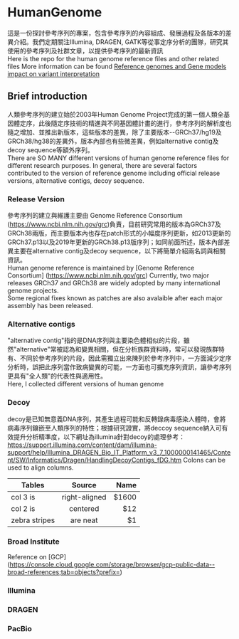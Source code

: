 # HumanGenome
這是一份探討參考序列的專案，包含參考序列的內容組成、發展過程及各版本的差異介紹。我們定期關注Illumina, DRAGEN, GATK等從事定序分析的團隊，研究其使用的參考序列及社群文章，以提供參考序列的最新資訊    
Here is the repo for the human genome reference files and other related files
More information can be found [Reference genomes and Gene models impact on variant interpretation](https://bioinfo-diag.fr/wp-content/uploads/2019/10/BioinfoDiag_2019_EAY.pdf)

## Brief introduction
人類參考序列的建立始於2003年Human Genome Project完成的第一個人類全基因體定序，此後隨定序技術的精進與不同基因體計畫的進行，參考序列的解析度也隨之增加、並推出新版本，這些版本的差異，除了主要版本--GRCh37/hg19及GRCh38/hg38的差異外，版本內部也有些微差異，例如alternative contig及decoy sequence等額外序列。    
There are SO MANY different versions of human genome reference files for different research purposes. 
In general, there are several factors contributed to the version of reference genome including official release versions, alternative contigs, decoy sequence. 

### Release Version
參考序列的建立與維護主要由 Genome Reference Consortium (https://www.ncbi.nlm.nih.gov/grc)負責，目前研究常用的版本為GRCh37及GRCh38兩版，而主要版本內也存在patch形式的小幅度序列更新，如2013更新的GRCh37.p13以及2019年更新的GRCh38.p13版序列；如同前面所述，版本內部差異主要在alternative contig及decoy sequence，以下將簡單介紹兩名詞與相關資訊。       
Human genome reference is maintained by [Genome Reference Consortium] (https://www.ncbi.nlm.nih.gov/grc)
Currently, two major releases GRCh37 and GRCh38 are widely adopted by many international genome projects.  
Some regional fixes known as patches are also avalaible after each major assembly has been released.

### Alternative contigs
"alternative contig"指的是DNA序列與主要染色體相似的片段，雖然"alternative"常被認為和變異相關，但在分析族群資料時，常可以發現族群特有、不同於參考序列的片段，因此需獨立出來陳列於參考序列中，一方面減少定序分析時，誤把此序列當作致病變異的可能，一方面也可擴充序列資訊，讓參考序列更具有"全人類"的代表性與適用性。    
Here, I collected different versions of human genome

### Decoy
decoy是已知無意義DNA序列，其產生過程可能和反轉錄病毒感染人體時，會將病毒序列鑲嵌至人類序列的特性；根據研究證實，將deccoy sequence納入可有效提升分析精準度，以下網址為illumina針對decoy的處理參考：
https://support.illumina.com/content/dam/illumina-support/help/Illumina_DRAGEN_Bio_IT_Platform_v3_7_1000000141465/Content/SW/Informatics/Dragen/HandlingDecoyContigs_fDG.htm
Colons can be used to align columns.

| Tables        | Source           | Name  |
| ------------- |:-------------:| -----:|
| col 3 is      | right-aligned | $1600 |
| col 2 is      | centered      |   $12 |
| zebra stripes | are neat      |    $1 |


### Broad Institute
Reference on [GCP] (https://console.cloud.google.com/storage/browser/gcp-public-data--broad-references;tab=objects?prefix=)

### Illumina

### DRAGEN

### PacBio
